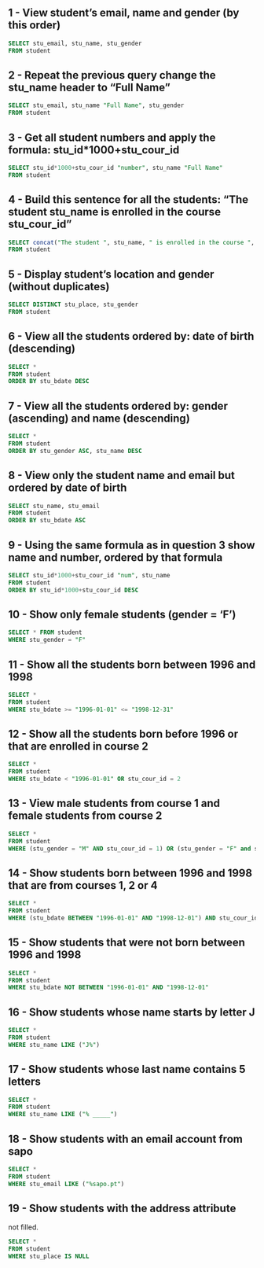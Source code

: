 ## 1 - View student’s email, name and gender (by this order)

```sql
SELECT stu_email, stu_name, stu_gender
FROM student
```

## 2 - Repeat the previous query change the stu_name header to “Full Name”

```sql
SELECT stu_email, stu_name "Full Name", stu_gender
FROM student
```

## 3 - Get all student numbers and apply the formula: stu_id\*1000+stu_cour_id

```sql
SELECT stu_id*1000+stu_cour_id "number", stu_name "Full Name"
FROM student
```

## 4 - Build this sentence for all the students: “The student stu_name is enrolled in the course stu_cour_id”

```sql
SELECT concat("The student ", stu_name, " is enrolled in the course ", stu_cour_id) "sentence"
FROM student
```

## 5 - Display student’s location and gender (without duplicates)

```sql
SELECT DISTINCT stu_place, stu_gender
FROM student
```

## 6 - View all the students ordered by: date of birth (descending)

```sql
SELECT *
FROM student
ORDER BY stu_bdate DESC
```

## 7 - View all the students ordered by: gender (ascending) and name (descending)

```sql
SELECT *
FROM student
ORDER BY stu_gender ASC, stu_name DESC
```

## 8 - View only the student name and email but ordered by date of birth

```sql
SELECT stu_name, stu_email
FROM student
ORDER BY stu_bdate ASC
```

## 9 - Using the same formula as in question 3 show name and number, ordered by that formula

```sql
SELECT stu_id*1000+stu_cour_id "num", stu_name
FROM student
ORDER BY stu_id*1000+stu_cour_id DESC
```

## 10 - Show only female students (gender = ‘F’)

```sql
SELECT * FROM student
WHERE stu_gender = "F"
```

## 11 - Show all the students born between 1996 and 1998

```sql
SELECT *
FROM student
WHERE stu_bdate >= "1996-01-01" <= "1998-12-31"
```

## 12 - Show all the students born before 1996 or that are enrolled in course 2

```sql
SELECT *
FROM student
WHERE stu_bdate < "1996-01-01" OR stu_cour_id = 2
```

## 13 - View male students from course 1 and female students from course 2

```sql
SELECT *
FROM student
WHERE (stu_gender = "M" AND stu_cour_id = 1) OR (stu_gender = "F" and stu_cour_id = 2)
```

## 14 - Show students born between 1996 and 1998 that are from courses 1, 2 or 4

```sql
SELECT *
FROM student
WHERE (stu_bdate BETWEEN "1996-01-01" AND "1998-12-01") AND stu_cour_id IN (1,2,4)
```

## 15 - Show students that were not born between 1996 and 1998

```sql
SELECT *
FROM student
WHERE stu_bdate NOT BETWEEN "1996-01-01" AND "1998-12-01"
```

## 16 - Show students whose name starts by letter J

```sql
SELECT *
FROM student
WHERE stu_name LIKE ("J%")
```

## 17 - Show students whose last name contains 5 letters

```sql
SELECT *
FROM student
WHERE stu_name LIKE ("% _____")
```

## 18 - Show students with an email account from sapo

```sql
SELECT *
FROM student
WHERE stu_email LIKE ("%sapo.pt")
```

## 19 - Show students with the address attribute

not filled.

```sql
SELECT *
FROM student
WHERE stu_place IS NULL
```

